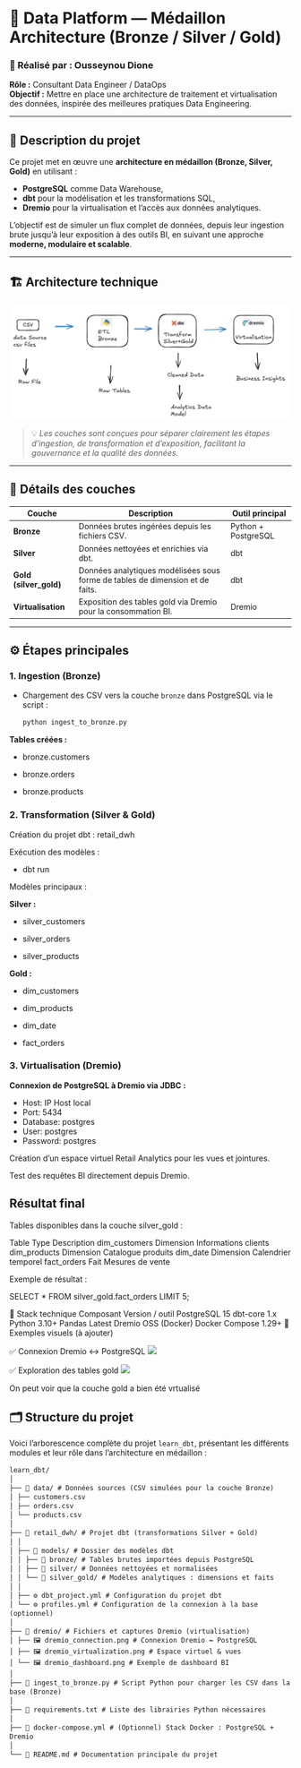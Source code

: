 # 🧱 Data Platform — Médaillon Architecture (Bronze / Silver / Gold)

### 🚀 Réalisé par : **Ousseynou Dione**  
**Rôle :** Consultant Data Engineer / DataOps  
**Objectif :** Mettre en place une architecture de traitement et virtualisation des données, inspirée des meilleures pratiques Data Engineering.

---

## 📘 Description du projet

Ce projet met en œuvre une **architecture en médaillon (Bronze, Silver, Gold)** en utilisant :
- **PostgreSQL** comme Data Warehouse,
- **dbt** pour la modélisation et les transformations SQL,
- **Dremio** pour la virtualisation et l’accès aux données analytiques.

L’objectif est de simuler un flux complet de données, depuis leur ingestion brute jusqu’à leur exposition à des outils BI, en suivant une approche **moderne, modulaire et scalable**.

---

## 🏗️ Architecture technique

<img src="assets/Architecture ELT DBT.png">




> 💡 *Les couches sont conçues pour séparer clairement les étapes d’ingestion, de transformation et d’exposition, facilitant la gouvernance et la qualité des données.*

---

## 🧩 Détails des couches

| Couche | Description | Outil principal |
|---------|--------------|----------------|
| **Bronze** | Données brutes ingérées depuis les fichiers CSV. | Python + PostgreSQL |
| **Silver** | Données nettoyées et enrichies via dbt. | dbt |
| **Gold (silver_gold)** | Données analytiques modélisées sous forme de tables de dimension et de faits. | dbt |
| **Virtualisation** | Exposition des tables gold via Dremio pour la consommation BI. | Dremio |

---

## ⚙️ Étapes principales

### 1. Ingestion (Bronze)
- Chargement des CSV vers la couche `bronze` dans PostgreSQL via le script :
  ```bash
  python ingest_to_bronze.py

**Tables créées :**

- bronze.customers

- bronze.orders

- bronze.products

### 2. Transformation (Silver & Gold)

Création du projet dbt : retail_dwh

Exécution des modèles :

- dbt run


Modèles principaux :

**Silver :**

- silver_customers

- silver_orders

- silver_products

**Gold :**

- dim_customers

- dim_products

- dim_date

- fact_orders

### 3. Virtualisation (Dremio)

**Connexion de PostgreSQL à Dremio via JDBC :**

- Host: IP Host local
- Port: 5434
- Database: postgres
- User: postgres
- Password: postgres


Création d’un espace virtuel Retail Analytics pour les vues et jointures.

Test des requêtes BI directement depuis Dremio.

## Résultat final

Tables disponibles dans la couche silver_gold :

Table	Type	Description
dim_customers	Dimension	Informations clients
dim_products	Dimension	Catalogue produits
dim_date	Dimension	Calendrier temporel
fact_orders	Fait	Mesures de vente

Exemple de résultat :

SELECT * FROM silver_gold.fact_orders LIMIT 5;

🧰 Stack technique
Composant	Version / outil
PostgreSQL	15
dbt-core	1.x
Python	3.10+
Pandas	Latest
Dremio	OSS (Docker)
Docker Compose	1.29+
📸 Exemples visuels (à ajouter)

✅ Connexion Dremio ↔ PostgreSQL
<img src="assets/connexiondremio.png">

✅ Exploration des tables gold
<img src="assets/requête test dremio.png">

On peut voir que la couche gold a bien été vrtualisé 

## 🗂️ Structure du projet

Voici l’arborescence complète du projet `learn_dbt`, présentant les différents modules et leur rôle dans l’architecture en médaillon :
````
learn_dbt/
│
├── 📁 data/ # Données sources (CSV simulées pour la couche Bronze)
│ ├── customers.csv
│ ├── orders.csv
│ └── products.csv
│
├── 📁 retail_dwh/ # Projet dbt (transformations Silver + Gold)
│ │
│ ├── 📁 models/ # Dossier des modèles dbt
│ │ ├── 📁 bronze/ # Tables brutes importées depuis PostgreSQL
│ │ ├── 📁 silver/ # Données nettoyées et normalisées
│ │ └── 📁 silver_gold/ # Modèles analytiques : dimensions et faits
│ │
│ ├── ⚙️ dbt_project.yml # Configuration du projet dbt
│ └── ⚙️ profiles.yml # Configuration de la connexion à la base (optionnel)
│
├── 📁 dremio/ # Fichiers et captures Dremio (virtualisation)
│ ├── 🖼️ dremio_connection.png # Connexion Dremio ↔ PostgreSQL
│ ├── 🖼️ dremio_virtualization.png # Espace virtuel & vues
│ └── 🖼️ dremio_dashboard.png # Exemple de dashboard BI
│
├── 🐍 ingest_to_bronze.py # Script Python pour charger les CSV dans la base (Bronze)
│
├── 📄 requirements.txt # Liste des librairies Python nécessaires
│
├── 🐳 docker-compose.yml # (Optionnel) Stack Docker : PostgreSQL + Dremio
│
└── 📘 README.md # Documentation principale du projet
``````

